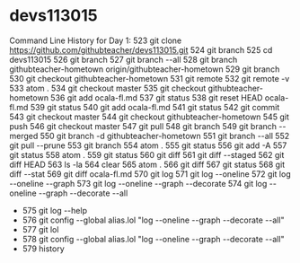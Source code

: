 # devs113015

Command Line History for Day 1:
523  git clone https://github.com/githubteacher/devs113015.git
  524  git branch
  525  cd devs113015
  526  git branch
  527  git branch --all
  528  git branch githubteacher-hometown origin/githubteacher-hometown
  529  git branch
  530  git checkout githubteacher-hometown
  531  git remote
  532  git remote -v
  533  atom .
  534  git checkout master
  535  git checkout githubteacher-hometown
  536  git add ocala-fl.md
  537  git status
  538  git reset HEAD ocala-fl.md
  539  git status
  540  git add ocala-fl.md
  541  git status
  542  git commit
  543  git checkout master
  544  git checkout githubteacher-hometown
  545  git push
  546  git checkout master
  547  git pull
  548  git branch
  549  git branch --merged
  550  git branch -d githubteacher-hometown
  551  git branch --all
  552  git pull --prune
  553  git branch
  554  atom .
  555  git status
  556  git add -A
  557  git status
  558  atom .
  559  git status
  560  git diff
  561  git diff --staged
  562  git diff HEAD
  563  ls -la
  564  clear
  565  atom .
  566  git diff
  567  git status
  568  git diff --stat
  569  git diff ocala-fl.md
  570  git log
  571  git log --oneline
  572  git log --oneline --graph
  573  git log --oneline --graph --decorate
  574  git log --oneline --graph --decorate --all
  - 575  git log --help
  - 576  git config --global alias.lol "log --oneline --graph --decorate --all"
  - 577  git lol
  - 578  git config --global alias.lol "log --oneline --graph --decorate --all"
  - 579  history
